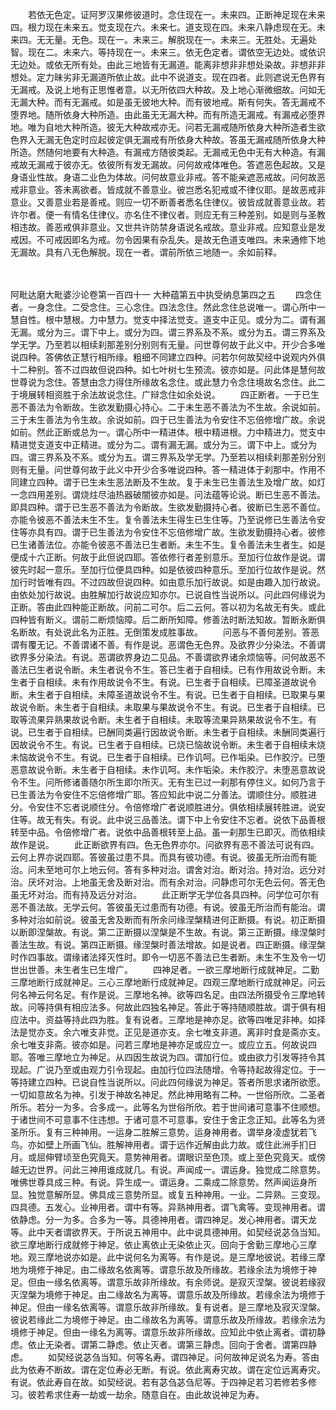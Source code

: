 <!-- { "loadSidebar": true } -->
　　若依无色定。证阿罗汉果修彼道时。念住现在一。未来四。正断神足现在未来四。根力现在未来五。觉支现在六。未来七。道支现在四。未来八静虑现在无。未来四。无无量。无色。现在一。未来三。解脱现在一。未来三。无胜处。无遍处智。现在二。未来六。等持现在一。未来三。依无色定者。谓依空无边处。或依识无边处。或依无所有处。由此三地皆有无漏道。能离非想非非想处染故。非想非非想处。定力昧劣非无漏道所依止故。此中不说道支。现在四者。此则遮说无色界有无漏戒。及说上地有正思惟者意。以无所依四大种故。及上地心渐微细故。问如无无漏大种。而有无漏戒。如是虽无彼地大种。而有彼地戒。斯有何失。答无漏戒不堕界地。随所依身大种所造。由此虽无无漏大种。而有所造无漏戒。有漏戒必堕界地。唯为自地大种所造。彼无大种故戒亦无。问若无漏戒随所依身大种所造者生欲色界入无漏无色定时应起彼定俱无漏戒有所依身大种故。答虽无漏戒随所依身大种所造。然随何地要有大种造。有漏戒方随彼类起。无漏戒无色中无有大种造。有漏戒故无漏戒于彼亦无。依彼所有发无漏故。问何故戒体唯色。答遮恶色起故。又是身语业性故。身语二业色为体故。问何故意业非戒。答不能亲遮恶戒故。问何故恶戒非意业。答未离欲者。皆成就不善意业。彼岂悉名犯戒或不律仪耶。是故恶戒非意业。又善意业若是善戒。则应一切不断善者悉名住律仪。彼皆成就善意业故。若许尔者。便一有情名住律仪。亦名住不律仪者。则应无有三种差别。如是则与圣教相违故。善恶戒俱非意业。又世共许防禁身语说名戒故。意业非戒。应知意业是发戒因。不可戒因即名为戒。勿令因果有杂乱失。是故无色道支唯四。未来通修下地无漏故。具有八无色解脱。现在一者。谓前所依三地随一。余如前释。




　　

阿毗达磨大毗婆沙论卷第一百四十一
大种蕴第五中执受纳息第四之五
　　四念住者。一身念住。二受念住。三心念住。四法念住。然此念住总说唯一。谓心所中一慧自性。根中慧根。力中慧力。觉支中择法觉支。道支中正见。或分为二。谓有漏无漏。或分为三。谓下中上。或分为四。谓三界系及不系。或分为五。谓三界系及学无学。乃至若以相续刹那差别分别则有无量。问世尊何故于此义中。开少合多唯说四种。答佛依正慧行相所缘。粗细不同建立四种。问若尔何故契经中说观内外俱十二种别。答不过四故但说四种。如七叶树七生预流。彼亦如是。问此体是慧何故世尊说为念住。答慧由念力得住所缘故名念住。或此慧力令念住境故名念住。此二于境展转相资胜于余法故说念住。广辩念住如余处说。
　　四正断者。一于已生恶不善法为令断故。生欲发勤摄心持心。二于未生恶不善法为不生故。余说如前。三于未生善法为令生故。余说如前。四于已生善法为令安住不忘倍修增广故。余说如前。然此正断或总为一。谓心所中一精进体。根中精进根。力中精进力。觉支中精进觉支道支中正精进。或分为二。谓有漏无漏。或分为三。谓下中上。或分为四。谓三界系及不系。或分为五。谓三界系及学无学。乃至若以相续刹那差别分别则有无量。问世尊何故于此义中开少合多唯说四种。答一精进体于刹那中。作用不同建立四种。谓于已生未生恶法断及不生故。复于未生已生善法生及增广故。如灯一念四用差别。谓烧炷尽油热器破闇彼亦如是。问法蕴等论说。断已生恶不善法。即具四种。谓于已生恶不善法为令断故。生欲发勤摄持心者。彼断已生恶不善位。亦能令彼恶不善法未生不生。复令善法未生得生已生住等。乃至说修已生善法令安住等亦具有四。谓于已生善法为令安住不忘倍修增广故。生欲发勤摄持心者。彼修已生诸善法位。亦能令彼恶不善法已生者断。未生不生。复令善法未生者生。如是便成十六正断。何故于此但说四耶。答依修行者差别意乐。至加行位故作是说。谓彼先时起一意乐。至加行位便具四种。如是依彼四种意乐。至加行位故作是说。然加行时皆唯有四。不过四故但说四种。如由意乐加行故说。如是由趣入加行故说。由依处加行故说。由胜解加行故说应知亦尔。已说自性当说所以。问此四何缘说为正断。答由此四种能正断故。问前二可尔。后二云何。答以初为名故无有失。或此四种皆有断义。谓前二断烦恼障。后二断所知障。修善法时断法知故。暂断永断俱名断故。有处说此名为正胜。无倒策发成胜事故。
　　问恶与不善何差别。答恶谓有覆无记。不善谓诸不善。有作是说。恶谓色无色界。及欲界少分染法。不善谓欲界多分染法。有说。恶谓欲界身边二见品。不善谓欲界诸余烦恼等。问何故恶不善法已生者说令断。未生者说令不生。答已生者于自相续。已有作用故说令断。未生者于自相续。未有作用故说令不生。有说。已生者于自相续。已障圣道故说令断。未生者于自相续。未障圣道故说令不生。有说。已生者于自相续。已取果与果故说令断。未生者于自相续。未取果与果故说令不生。有说。已生者于自相续。已取等流果异熟果故说令断。未生者于自相续。未取等流果异熟果故说令不生。有说。已生者于自相续。已酬同类遍行因故说令断。未生者于自相续。未酬同类遍行因故说令不生。有说。已生者于自相续。已烧已恼故说令断。未生者于自相续未烧未恼故说令不生。有说。已生者于自相续。已作讥呵。已作垢染。已作胶泞。已堕恶意故说令断。未生者于自相续。未作讥呵。未作垢染。未作胶泞。未堕恶意故说令不生。问所修诸善随尔所生即尔所灭。无有生已过一刹那有停住义。如何乃言于已生善法为令安住不忘倍修增广耶。答应知此中说二分善法。谓顺住分。顺胜进分。令安住不忘者说顺住分。令倍修增广者说顺胜进分。俱依相续展转胜进。说安住等。故无有失。有说。此中说三品善法。谓下中上令安住不忘者。说依下品善根转至中品。令倍修增广者。说依中品善根转至上品。虽一刹那生已即灭。而依相续故作是说。
　　此正断欲界有四。色无色界亦尔。问欲界有恶不善法可说有四。云何上界亦说四耶。答彼虽过患不具。而具有彼功德。有说。彼虽无所治而有能治。问未至地可尔上地云何。答有多种对治。谓舍对治。断对治。持对治。远分对治。厌坏对治。上地虽无舍及断对治。而有余对治。问静虑可尔无色云何。答无色虽无坏对治。而有持及远分对治。
　　此正断学无学位各具四种。问学位可尔有恶不善法故。无学云何。答彼虽无过患而有功德。有说。彼虽无所治而有能治。谓多种对治如前说。彼虽无舍及断而有所余问缘涅槃精进何正断摄。有说。初正断摄以断即涅槃故。有说。第二正断摄以涅槃是不生故。有说。第三正断摄。缘涅槃时善法生故。有说。第四正断摄。缘涅槃时善法增故。如是说者。四正断摄。缘涅槃时作四事故。谓缘诸法择灭性时。即令一切恶不善法已生者断。未生不生及令一切世出世善。未生者生已生增广。
　　四神足者。一欲三摩地断行成就神足。二勤三摩地断行成就神足。三心三摩地断行成就神足。四观三摩地断行成就神足。问云何名神云何名足。有作是说。三摩地名神。欲等四名足。由四法所摄受令三摩地转故。问等持俱有相应法多。何故此四独名神足。答此于等持随顺胜故。谓于俱有相应法中。资益等持此四为胜。复有说者。三摩地是神亦足。欲等四唯足非神。如择法是觉亦支。余六唯支非觉。正见是道亦支。余七唯支非道。离非时食是斋亦支。余七唯支非斋。彼亦如是。问若三摩地是神亦足或应立一。或应立五。何故说四耶。答唯三摩地立为神足。从四因生故说为四。谓加行位。或由欲力引发等持令其现起。广说乃至或由观力引令现起。由加行位四法随增。令等持起故得定位。于一等持建立四种。已说自性当说所以。问此四何缘说为神足。答者所思求诸所欲愿。一切如意故名为神。引发于神故名神足。然此神用略有二种。一世俗所欣。二圣者所乐。若分一为多。合多成一。此等名为世俗所欣。若于世间诸可意事不住顺想。于诸世间不可意事不住违想。于诸可意不可意事。安住于舍正念正知。此等名为贤圣所乐。复有三种神用。一运身二胜解三意势。运身神用者。谓举身凌虚犹若飞鸟。亦如壁上所画飞仙。胜解神用者。谓于远作近解由此力故。或住此洲手扪日月。或屈伸臂顷至色究竟天。意势神用者。谓眼识至色顶。或上至色究竟天。或傍越无边世界。问此三神用谁成就几。有说。声闻成一。谓运身。独觉成二除意势。唯佛世尊具成三种。有说。异生成一。谓运身。二乘成二除意势。然声闻运身所显。独觉意解所显。佛具成三意势所显。或复五种神用。一业。二异熟。三变现。四具德。五发心。业神用者。谓中有等。异熟神用者。谓飞禽等。变现神用者。谓依静虑。分一为多。合多为一等。具德神用者。谓四神足。发心神用者。谓天龙等。此中天者谓欲界天。于所说五神用中。此中说具德神用。如契经说苾刍当知。欲三摩地断行成就修于神足。依止离依止无染依止灭。回向于舍勤三摩地心三摩地。观三摩地说亦如是。此中说何名为离等。有作是说。是三摩地彼说。若缘三摩地为境修于神足。由二缘故名依离等。谓意乐故及所缘故。若缘余法为境修于神足。但由一缘名依离等。谓意乐故非所缘故。有余师说。是寂灭涅槃。彼说若缘寂灭涅槃为境修于神足。由二缘故名为离等。谓意乐故及所缘故。若缘余法为境修于神足。但由一缘名依离等。谓意乐故非所缘故。复有说者。是三摩地及寂灭涅槃。彼说若缘此二为境修于神足。由二缘故名为离等。谓意乐故及所缘故。若缘余法为境修于神足。但由一缘名为离等。谓意乐故非所缘故。应知此中依止离者。谓初静虑。依止无染者。谓第二静虑。依止灭者。谓第三静虑。回向于舍者。谓第四静虑。
　　如契经说苾刍当知。何等名寿。谓四神足。问何故神足说名为寿。答由此为依寿不断故。谓在定位寿必无断。有说。依此离寿灾故。谓在定位远离寿灾。有说。依此寿自在故。如契经说。若有苾刍苾刍尼等。于四神足若习若修若多修习。彼若希求住寿一劫或一劫余。随意自在。由此故说神足为寿。
